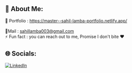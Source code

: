 ## 💫 About Me:
🔭 Portfolio : https://master--sahil-lamba-portfolio.netlify.app/<br> <br>🌱Mail : sahillamba003@gmail.com<br>⚡ Fun fact : you can reach out to me, Promise I don't bite ❤️


## 🌐 Socials:
[![LinkedIn](https://img.shields.io/badge/LinkedIn-%230077B5.svg?logo=linkedin&logoColor=white)](https://linkedin.com/in/https://www.linkedin.com/in/sahillamba0008/) 
